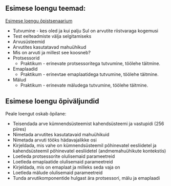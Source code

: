 ## Esimese loengu teemad:

[Esimese loengu õpistsenaarium](https://leplanner.ee/en/scenario/2121) 

  - Tutvumine - kes oled ja kui palju Sul on arvutite riistvaraga kogemusi
  - Test eelteadmiste välja selgitamiseks
  - Arvusüsteemid
  - Arvutites kasutatavad mahuühikud
  - Mis on arvuti ja millest see koosneb?
  - Protsessorid
      - Praktikum - erinevate protsessoritega tutvumine, töölehe täitmine.
  - Emaplaadid
      - Praktikum - erinevtae emaplaatidega tutvumine, töölehe täitmine.
  - Mälud
      - Praktikum - erinevate mäludega tutvumine, töölehe täitmine.

## Esimese loengu õpiväljundid

Peale loengut oskab õpilane:

  - Teisendada arve kümnendsüsteemist kahendsüsteemi ja vastupidi (256 piires)
  - Nimetada arvutites kasutatavaid mahuühikuid
  - Nimetada arvuti tööks hädavajalikke osi
  - Kirjeldada, mis vahe on kümnendsüsteemil põhinevatel eesliidetel ja kahendsüsteemil põhinevatel eesliidetel (andmemahuühikute kontekstis)
  - Loetleda protsessorite olulisemaid parameetreid
  - Loetleda emaplaatide olulisemaid parameetreid
  - Kirjeldada, mis on emaplaat ja milleks seda vaja on
  - Loetleda mälude olulisemaid parameetreid
  - Tunda arvutikomponentide hulgast ära protsessori, mälu ja emaplaadi
